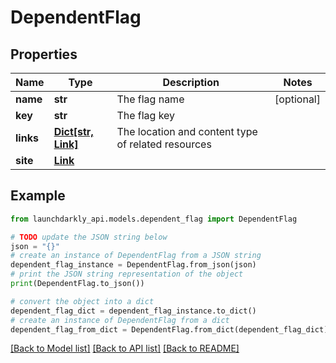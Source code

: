 # DependentFlag


## Properties

Name | Type | Description | Notes
------------ | ------------- | ------------- | -------------
**name** | **str** | The flag name | [optional] 
**key** | **str** | The flag key | 
**links** | [**Dict[str, Link]**](Link.md) | The location and content type of related resources | 
**site** | [**Link**](Link.md) |  | 

## Example

```python
from launchdarkly_api.models.dependent_flag import DependentFlag

# TODO update the JSON string below
json = "{}"
# create an instance of DependentFlag from a JSON string
dependent_flag_instance = DependentFlag.from_json(json)
# print the JSON string representation of the object
print(DependentFlag.to_json())

# convert the object into a dict
dependent_flag_dict = dependent_flag_instance.to_dict()
# create an instance of DependentFlag from a dict
dependent_flag_from_dict = DependentFlag.from_dict(dependent_flag_dict)
```
[[Back to Model list]](../README.md#documentation-for-models) [[Back to API list]](../README.md#documentation-for-api-endpoints) [[Back to README]](../README.md)


